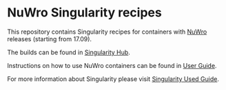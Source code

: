 # NuWro Singularity recipes

This repository contains Singularity recipes for containers with [NuWro](https://github.com/NuWro/nuwro) releases (starting from 17.09).

The builds can be found in [Singularity Hub](https://singularity-hub.org/collections/265).

Instructions on how to use NuWro containers can be found in [User Guide](https://nuwro.github.io/user-guide/singularity/).

For more information about Singularity please visit [Singularity Used Guide](http://singularity.lbl.gov/user-guide).